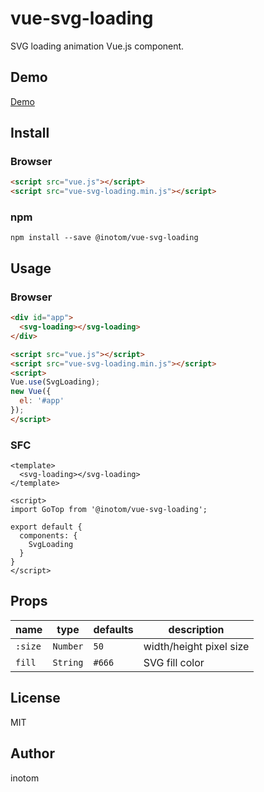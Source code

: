 # vue-svg-loading

SVG loading animation Vue.js component.


## Demo

[Demo](http://sandbox.serendip.ws/vue-svg-loading.html)


## Install

### Browser

```html
<script src="vue.js"></script>
<script src="vue-svg-loading.min.js"></script>
```


### npm

```
npm install --save @inotom/vue-svg-loading
```


## Usage

### Browser

```html
<div id="app">
  <svg-loading></svg-loading>
</div>

<script src="vue.js"></script>
<script src="vue-svg-loading.min.js"></script>
<script>
Vue.use(SvgLoading);
new Vue({
  el: '#app'
});
</script>
```


### SFC

```vue
<template>
  <svg-loading></svg-loading>
</template>

<script>
import GoTop from '@inotom/vue-svg-loading';

export default {
  components: {
    SvgLoading
  }
}
</script>
```


## Props

| name    | type     | defaults | description              |
|---------|----------|----------|--------------------------|
| `:size` | `Number` | `50`     | width/height pixel size  |
| `fill`  | `String` | `#666`   | SVG fill color           |


## License

MIT


## Author

inotom
